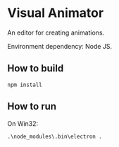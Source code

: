 # Visual Animator

An editor for creating animations.

Environment dependency: Node JS.

## How to build

```console
npm install
```

## How to run

On Win32:
```console
.\node_modules\.bin\electron .
```
